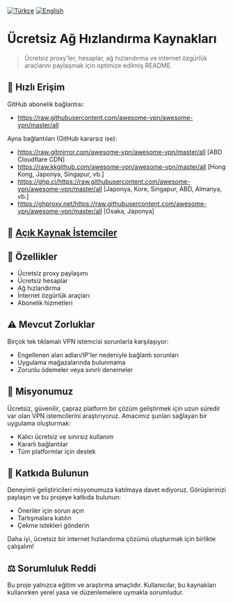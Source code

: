 [![Türkçe](https://img.shields.io/badge/Dil-Türkçe-red)](README_TR.md)
[![English](https://img.shields.io/badge/Language-English-red)](README.md)

# Ücretsiz Ağ Hızlandırma Kaynakları

> Ücretsiz proxy'ler, hesaplar, ağ hızlandırma ve internet özgürlük araçlarını paylaşmak için optimize edilmiş README.

## 🚀 Hızlı Erişim

GitHub abonelik bağlantısı:
- https://raw.githubusercontent.com/awesome-vpn/awesome-vpn/master/all

Ayna bağlantıları (GitHub kararsız ise):
- https://raw.gitmirror.com/awesome-vpn/awesome-vpn/master/all [ABD Cloudflare CDN]
- https://raw.kkgithub.com/awesome-vpn/awesome-vpn/master/all [Hong Kong, Japonya, Singapur, vb.]
- https://ghp.ci/https://raw.githubusercontent.com/awesome-vpn/awesome-vpn/master/all [Japonya, Kore, Singapur, ABD, Almanya, vb.]
- https://ghproxy.net/https://raw.githubusercontent.com/awesome-vpn/awesome-vpn/master/all [Osaka, Japonya]

## 📱 [Açık Kaynak İstemciler](https://github.com/awesome-vpn/awesome-vpn/wiki/Clients)

## 🌟 Özellikler

- Ücretsiz proxy paylaşımı
- Ücretsiz hesaplar
- Ağ hızlandırma
- İnternet özgürlük araçları
- Abonelik hizmetleri

## ⚠️ Mevcut Zorluklar

Birçok tek tıklamalı VPN istemcisi sorunlarla karşılaşıyor:
- Engellenen alan adları/IP'ler nedeniyle bağlantı sorunları
- Uygulama mağazalarında bulunmama
- Zorunlu ödemeler veya sınırlı denemeler

## 🔬 Misyonumuz

Ücretsiz, güvenilir, çapraz platform bir çözüm geliştirmek için uzun süredir var olan VPN istemcilerini araştırıyoruz. Amacımız şunları sağlayan bir uygulama oluşturmak:

- Kalıcı ücretsiz ve sınırsız kullanım
- Kararlı bağlantılar
- Tüm platformlar için destek

## 🤝 Katkıda Bulunun

Deneyimli geliştiricileri misyonumuza katılmaya davet ediyoruz. Görüşlerinizi paylaşın ve bu projeye katkıda bulunun:

- Öneriler için sorun açın
- Tartışmalara katılın
- Çekme istekleri gönderin

Daha iyi, ücretsiz bir internet hızlandırma çözümü oluşturmak için birlikte çalışalım!

## ⚖️ Sorumluluk Reddi

Bu proje yalnızca eğitim ve araştırma amaçlıdır. Kullanıcılar, bu kaynakları kullanırken yerel yasa ve düzenlemelere uymakla sorumludur.
